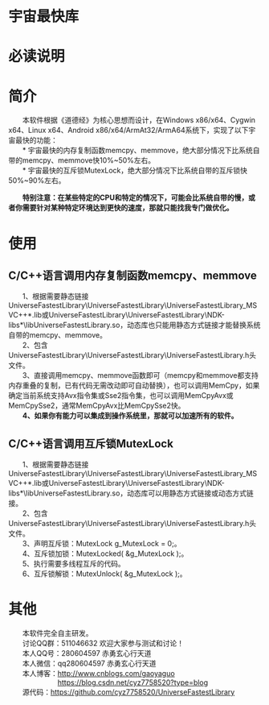 ﻿# 宇宙最快库
# 必读说明

# 简介
&emsp;&emsp;本软件根据《道德经》为核心思想而设计，在Windows x86/x64、Cygwin x64、Linux x64、Android x86/x64/ArmAt32/ArmA64系统下，实现了以下宇宙最快的功能：  
&emsp;&emsp;* 宇宙最快的内存复制函数memcpy、memmove，绝大部分情况下比系统自带的memcpy、memmove快10%~50%左右。  
&emsp;&emsp;* 宇宙最快的互斥锁MutexLock，绝大部分情况下比系统自带的互斥锁快50%~90%左右。  

&emsp;&emsp;**特别注意：在某些特定的CPU和特定的情况下，可能会比系统自带的慢，或者你需要针对某种特定环境达到更快的速度，那就只能找我专门做优化。**  

# 使用
## C/C++语言调用内存复制函数memcpy、memmove
&emsp;&emsp;1、根据需要静态链接UniverseFastestLibrary\UniverseFastestLibrary\UniverseFastestLibrary_MSVC++*.lib或UniverseFastestLibrary\UniverseFastestLibrary\NDK-libs\*\libUniverseFastestLibrary.so，动态库也只能用静态方式链接才能替换系统自带的memcpy、memmove。  
&emsp;&emsp;2、包含UniverseFastestLibrary\UniverseFastestLibrary\UniverseFastestLibrary.h头文件。  
&emsp;&emsp;3、直接调用memcpy、memmove函数即可（memcpy和memmove都支持内存重叠的复制，已有代码无需改动即可自动替换），也可以调用MemCpy，如果确定当前系统支持Avx指令集或Sse2指令集，也可以调用MemCpyAvx或MemCpySse2，通常MemCpyAvx比MemCpySse2快。  
&emsp;&emsp;**4、如果你有能力可以集成到操作系统里，那就可以加速所有的软件。**  

## C/C++语言调用互斥锁MutexLock
&emsp;&emsp;1、根据需要静态链接UniverseFastestLibrary\UniverseFastestLibrary\UniverseFastestLibrary_MSVC++*.lib或UniverseFastestLibrary\UniverseFastestLibrary\NDK-libs\*\libUniverseFastestLibrary.so，动态库可以用静态方式链接或动态方式链接。  
&emsp;&emsp;2、包含UniverseFastestLibrary\UniverseFastestLibrary\UniverseFastestLibrary.h头文件。  
&emsp;&emsp;3、声明互斥锁：MutexLock g_MutexLock = 0;。  
&emsp;&emsp;4、互斥锁加锁：MutexLocked( &g_MutexLock );。  
&emsp;&emsp;5、执行需要多线程互斥的代码。  
&emsp;&emsp;6、互斥锁解锁：MutexUnlock( &g_MutexLock );。  

# 其他
&emsp;&emsp;本软件完全自主研发。  
&emsp;&emsp;讨论QQ群：511046632    欢迎大家参与测试和讨论！  
&emsp;&emsp;本人QQ号：280604597    赤勇玄心行天道  
&emsp;&emsp;本人微信：qq280604597    赤勇玄心行天道  
&emsp;&emsp;本人博客：http://www.cnblogs.com/gaoyaguo  
&emsp;&emsp;&emsp;&emsp;&emsp;&emsp;&emsp;https://blog.csdn.net/cyz7758520?type=blog  
&emsp;&emsp;源代码：https://github.com/cyz7758520/UniverseFastestLibrary  
